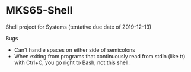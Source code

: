 # MKS65-Shell
Shell project for Systems (tentative due date of 2019-12-13)

Bugs
- Can't handle spaces on either side of semicolons
- When exiting from programs that continuously read from stdin (like tr) with Ctrl+C, you go right to Bash, not this shell.
